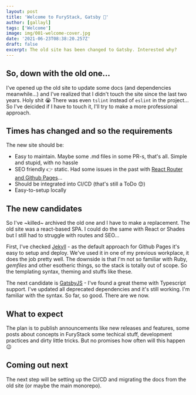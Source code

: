 ```yaml
---
layout: post
title: 'Welcome to FuryStack, Gatsby 💙'
author: [gallayl]
tags: ['Welcome']
image: img/001-welcome-cover.jpg
date: '2021-06-23T08:38:20.257Z'
draft: false
excerpt: The old site has been changed to Gatsby. Interested why?
---
```


## So, down with the old one...

I've opened up the old site to update some docs (and dependencies meanwhile...) and I've realized that I didn't touch the site since the last two years. Holy shit 😭
There was even `tslint` instead of `eslint` in the project... So I've deicided if I have to touch it, I'll try to make a more professional approach.

## Times has changed and so the requirements

The new site should be:
 - Easy to maintain. Maybe some .md files in some PR-s, that's all. Simple and stupid, with no hassle
 - SEO friendly 👉 static. Had some issues in the past with [React Router and Github Pages](https://info340.github.io/client-side-routing.html)...
 - Should be integrated into CI/CD (that's still a ToDo 😊)
 - Easy-to-setup locally

## The new candidates

So I've ~killed~ archived the old one and I have to make a replacement. The old site was a react-based SPA. I could do the same with React or Shades but I still had to struggle with routes and SEO...

First, I've checked [Jekyll](https://jekyllrb.com/) - as the default approach for Github Pages it's easy to setup and deploy. We've used it in one of my previous workplace, it does the job pretty well.
The downside is that I'm not so familiar with Ruby, *gemfiles* and other esotheric things, so the stack is totally out of scope. So the templating syntax, theming and stuffs like these.

The next candidate is [GatsbyJS](https://www.gatsbyjs.com/) - I've found a great theme with Typescript support. I've updated all deprecated dependencies and it's still working. I'm familiar with the syntax. So far, so good. There are we now.

## What to expect

The plan is to publish announcements like new releases and features, some posts about concepts in FuryStack some techical stuff, development practices and dirty little tricks. But no promises how often will this happen 😉

## Coming out next

The next step will be setting up the CI/CD and migrating the docs from the old site (or maybe the main monorepo).